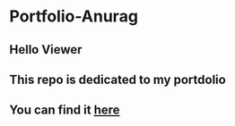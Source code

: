 # Portfolio-Anurag
## Hello Viewer 
## This repo is dedicated to my portdolio
## You can find it [here](https://kr-anurag.netlify.app/)
